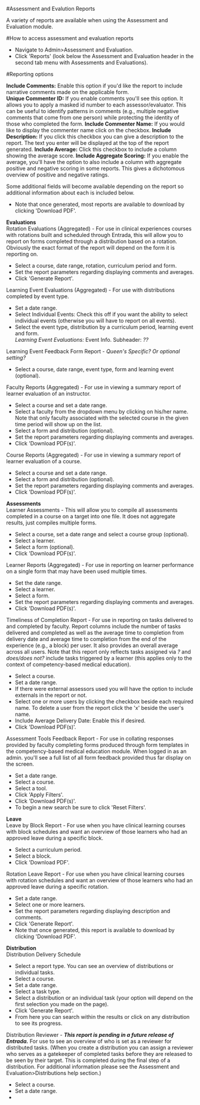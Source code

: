 #Assessment and Evalution Reports  

A variety of reports are available when using the Assessment and Evaluation module.

#How to access assessment and evaluation reports  
* Navigate to Admin>Assessment and Evaluation.
* Click 'Reports' (look below the Assessment and Evaluation header in the second tab menu with Assessments and Evaluations).  

#Reporting options  

**Include Comments:**  Enable this option if you'd like the report to include narrative comments made on the applicable form.  
**Unique Commenter ID:**  If you enable comments you'll see this option.  It allows you to apply a masked id number to each assessor/evaluator.  This can be useful to identify patterns in comments (e.g., multiple negative comments that come from one person) while protecting the identity of those who completed the form.
**Include Commenter Name:**  If you would like to display the commenter name click on the checkbox.
**Include Description:**  If you click this checkbox you can give a description to the report.  The text you enter will be displayed at the top of the report generated.
**Include Average:**  Click this checkbox to include a column showing the average score.
**Include Aggregate Scoring:**  If you enable the average, you'll have the option to also include a column with aggregate positive and negative scoring in some reports.  This gives a dichotomous overview of positive and negative ratings.  

Some additional fields will become available depending on the report so additional information about each is included below.

* Note that once generated, most reports are available to download by clicking 'Download PDF'.

**Evaluations**  
Rotation Evaluations (Aggregated) - For use in clinical experiences courses with rotations built and scheduled through Entrada, this will allow you to report on forms completed through a distribution based on a rotation.  Obviously the exact format of the report will depend on the form it is reporting on.
* Select a course, date range, rotation, curriculum period and form.  
* Set the report parameters regarding displaying comments and averages.  
* Click 'Generate Report'.  

Learning Event Evaluations (Aggregated) - For use with distributions completed by event type.  
* Set a date range.
* Select Individual Events: Check this off if you want the ability to select individual events (otherwise you will have to report on all events).  
* Select the event type, distribution by a curriculum period, learning event and form.  
*Learning Event Evaluations:* Event Info. Subheader: *??*

Learning Event Feedback Form Report -  *Queen's Specific?  Or optional setting?*
* Select a course, date range, event type, form and learning event (optional).  

Faculty Reports (Aggregated) - For use in viewing a summary report of learner evaluation of an instructor.
* Select a course and set a date range.  
* Select a faculty from the dropdown menu by clicking on his/her name.  Note that only faculty associated with the selected course in the given time period will show up on the list.  
* Select a form and distribution (optional).  
* Set the report parameters regarding displaying comments and averages.  
* Click 'Download PDF(s)'.  

Course Reports (Aggregated)  - For use in viewing a summary report of learner evaluation of a course.
* Select a course and set a date range.  
* Select a form and distribution (optional).
* Set the report parameters regarding displaying comments and averages.  
* Click 'Download PDF(s)'.  

**Assessments**  
Learner Assessments  - This will allow you to compile all assessments completed in a course on a target into one file.  It does not aggregate results, just compiles multiple forms.
* Select a course, set a date range and select a course group (optional).
* Select a learner.
* Select a form (optional).  
* Click 'Download PDF(s)'.  

Learner Reports (Aggregated)  - For use in reporting on learner performance on a single form that may have been used multiple times.  
* Set the date range.  
* Select a learner.  
* Select a form.  
* Set the report parameters regarding displaying comments and averages.  
* Click 'Download PDF(s)'.  

Timeliness of Completion Report  - For use in reporting on tasks delivered to and completed by faculty.  Report columns include the number of tasks delivered and completed as well as the average time to completion from delivery date and average time to completion from the end of the experience (e.g., a block) per user.  It also provides an overall average across all users.  Note that this report only reflects tasks assigned via *?* and *does/does not?* include tasks triggered by a learner (this applies only to the context of competency-based medical education).
* Select a course.  
* Set a date range.  
* If there were external assessors used you will have the option to include externals in the report or not.  
* Select one or more users by clicking the checkbox beside each required name.  To delete a user from the report click the 'x' beside the user's name.  
* Include Average Delivery Date: Enable this if desired.  
* Click 'Download PDF(s)'.  

Assessment Tools Feedback Report  - For use in collating responses provided by faculty completing forms produced through form templates in the competency-based medical education module.  When logged in as an admin. you'll see a full list of all form feedback provided thus far display on the screen.  
* Set a date range.  
* Select a course.  
* Select a tool.  
* Click 'Apply Filters'.
* Click 'Download PDF(s)'.  
* To begin a new search be sure to click 'Reset Filters'.

**Leave**  
Leave by Block Report  - For use when you have clinical learning courses with block schedules and want an overview of those learners who had an approved leave during a specific block.  
* Select a curriculum period.  
* Select a block.
* Click 'Download PDF'.

Rotation Leave Report - For use when you have clinical learning courses with rotation schedules and want an overview of those learners who had an approved leave during a specific rotation.  
* Set a date range.  
* Select one or more learners.
* Set the report parameters regarding displaying description and comments.  
* Click 'Generate Report'.
* Note that once generated, this report is available to download by clicking 'Download PDF'.

**Distribution**  
Distribution Delivery Schedule  
* Select a report type.  You can see an overview of distributions or individual tasks.  
* Select a course.  
* Set a date range.  
* Select a task type.  
* Select a distribution or an individual task (your option will depend on the first selection you made on the page).  
* Click 'Generate Report'.  
* From here you can search within the results or click on any distribution to see its progress.

Distribution Reviewer - ***This report is pending in a future release of Entrada.*** For use to see an overview of who is set as a reviewer for distributed tasks.  (When you create a distribution you can assign a reviewer who serves as a gatekeeper of completed tasks before they are released to be seen by their target.  This is completed during the final step of a distribution.  For additional information please see the Assessment and Evaluation>Distributions help section.)
* Select a course.  
* Set a date range.  
*

